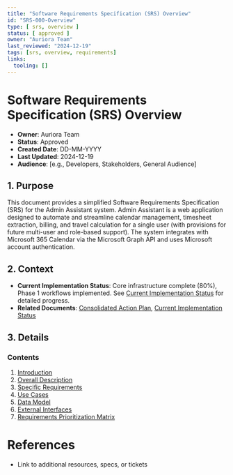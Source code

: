 ```yaml
---
title: "Software Requirements Specification (SRS) Overview"
id: "SRS-000-Overview"
type: [ srs, overview ]
status: [ approved ]
owner: "Auriora Team"
last_reviewed: "2024-12-19"
tags: [srs, overview, requirements]
links:
  tooling: []
---
```


# Software Requirements Specification (SRS) Overview

- **Owner**: Auriora Team
- **Status**: Approved
- **Created Date**: DD-MM-YYYY
- **Last Updated**: 2024-12-19
- **Audience**: [e.g., Developers, Stakeholders, General Audience]

## 1. Purpose

This document provides a simplified Software Requirements Specification (SRS) for the Admin Assistant system. Admin Assistant is a web application designed to automate and streamline calendar management, timesheet extraction, billing, and travel calculation for a single user (with provisions for future multi-user and role-based support). The system integrates with Microsoft 365 Calendar via the Microsoft Graph API and uses Microsoft account authentication.

## 2. Context

- **Current Implementation Status**: Core infrastructure complete (80%), Phase 1 workflows implemented. See [Current Implementation Status](../CIS-001-Current-Implementation-Status.md) for detailed progress.
- **Related Documents**: [Consolidated Action Plan](../CAP-001-Consolidated-Action-Plan.md), [Current Implementation Status](../CIS-001-Current-Implementation-Status.md)

## 3. Details

### Contents

1. [Introduction](./1-SRS-Introduction.md)
2. [Overall Description](./2-SRS-Overall-Description.md)
3. [Specific Requirements](./3-SRS-Specific-Requirements.md)
4. [Use Cases](./4-SRS-Use-Cases.md)
5. [Data Model](./5-SRS-Data-Model.md)
6. [External Interfaces](./6-SRS-External-Interfaces.md)
7. [Requirements Prioritization Matrix](./7-SRS-Prioritization-Matrix.md)

# References

- Link to additional resources, specs, or tickets